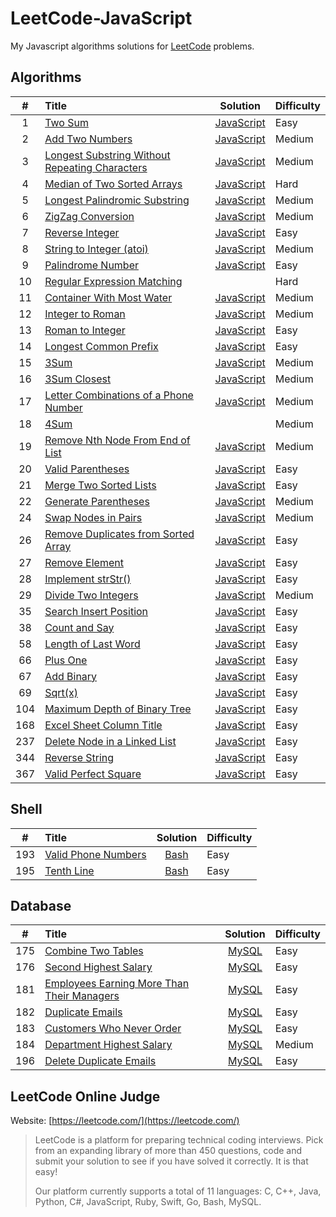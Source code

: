 # LeetCode-JavaScript

My Javascript algorithms solutions for [LeetCode](https://leetcode.com/) problems.



## Algorithms

|   #   |      Title    |  Solution  | Difficulty |
|:-----:|:--------------|:----------:|:-----------|
|  1   | [Two Sum](https://leetcode.com/problems/two-sum)| [JavaScript](./algorithms/1-two-sum.js) | Easy |
|  2   | [Add Two Numbers](https://leetcode.com/problems/add-two-numbers) | [JavaScript](./algorithms/2-add-two-numbers.js) | Medium |
|  3   | [Longest Substring Without Repeating Characters ](https://leetcode.com/problems/longest-substring-without-repeating-characters) | [JavaScript](./algorithms/3-longest-substring-without-repeating-characters.js) | Medium |
|  4   | [Median of Two Sorted Arrays](https://leetcode.com/problems/median-of-two-sorted-arrays) | [JavaScript](./algorithms/4-median-of-two-sorted-arrays.js) | Hard |
|  5   | [Longest Palindromic Substring](https://leetcode.com/problems/longest-palindromic-substring) | [JavaScript](./algorithms/5-longest-palindromic-substring.js) | Medium |
|  6   | [ZigZag Conversion](https://leetcode.com/problems/zigzag-conversion) | [JavaScript](./algorithms/6-zigzag-conversion.js) | Medium |
|  7   | [Reverse Integer](https://leetcode.com/problems/reverse-integer) | [JavaScript](./algorithms/7-reverse-integer.js) | Easy |
|  8   | [String to Integer (atoi)](https://leetcode.com/problems/string-to-integer-atoi) | [JavaScript](./algorithms/8-string-to-integer-atoi.js) | Medium |
|  9   | [Palindrome Number](https://leetcode.com/problems/palindrome-number) | [JavaScript](./algorithms/9-palindrome-number.js) | Easy |
|  10  | [Regular Expression Matching](https://leetcode.com/problems/regular-expression-matching) |  | Hard |
|  11  | [Container With Most Water](https://leetcode.com/problems/container-with-most-water) | [JavaScript](./algorithms/11-container-with-most-water.js) | Medium |
|  12  | [Integer to Roman](https://leetcode.com/problems/integer-to-roman) | [JavaScript](./algorithms/12-integer-to-roman.js) | Medium |
|  13  | [Roman to Integer](https://leetcode.com/problems/roman-to-integer) | [JavaScript](./algorithms/13-roman-to-integer.js) | Easy |
|  14  | [Longest Common Prefix](https://leetcode.com/problems/longest-common-prefix) | [JavaScript](./algorithms/14-longest-common-prefix.js) | Easy |
|  15  | [3Sum](https://leetcode.com/problems/3sum) | [JavaScript](./algorithms/15-3sum.js) | Medium |
|  16  | [3Sum Closest](https://leetcode.com/problems/3sum-closest) | [JavaScript](./algorithms/16-3sum-closest.js) | Medium |
|  17  | [Letter Combinations of a Phone Number](https://leetcode.com/problems/letter-combinations-of-a-phone-number) | [JavaScript](./algorithms/17-letter-combinations-of-a-phone-number.js) | Medium |
|  18  | [4Sum](https://leetcode.com/problems/4sum) | | Medium |
|  19  | [Remove Nth Node From End of List](https://leetcode.com/problems/remove-nth-node-from-end-of-list) | [JavaScript](./algorithms/19-remove-nth-node-from-end-of-list.js) | Medium |
|  20  | [Valid Parentheses](https://leetcode.com/problems/valid-parentheses) | [JavaScript](./algorithms/20-valid-parentheses.js) | Easy |
|  21  | [Merge Two Sorted Lists](https://leetcode.com/problems/merge-two-sorted-lists) | [JavaScript](./algorithms/21-merge-two-sorted-lists.js) | Easy |
|  22  | [Generate Parentheses](https://leetcode.com/problems/generate-parentheses) | [JavaScript](./algorithms/22-generate-parentheses.js) | Medium |
|  24  | [Swap Nodes in Pairs](https://leetcode.com/problems/swap-nodes-in-pairs) | [JavaScript](./algorithms/24-swap-nodes-in-pairs.js) | Medium |
|  26  | [Remove Duplicates from Sorted Array](https://leetcode.com/problems/remove-duplicates-from-sorted-array) | [JavaScript](./algorithms/26-remove-duplicates-from-sorted-array.js) | Easy |
|  27  | [Remove Element](https://leetcode.com/problems/remove-element) | [JavaScript](./algorithms/27-remove-element.js) | Easy |
|  28  | [Implement strStr()](https://leetcode.com/problems/implement-strstr) | [JavaScript](./algorithms/28-implement-strstr.js) | Easy |
|  29  | [Divide Two Integers](https://leetcode.com/problems/divide-two-integers) | [JavaScript](./algorithms/29-divide-two-integers.js) | Medium |
|  35  | [Search Insert Position](https://leetcode.com/problems/search-insert-position) | [JavaScript](./algorithms/35-search-insert-position.js) | Easy |
|  38  | [Count and Say](https://leetcode.com/problems/count-and-say) | [JavaScript](./algorithms/38-count-and-say.js) | Easy |
|  58  | [Length of Last Word](https://leetcode.com/problems/length-of-last-word) | [JavaScript](./algorithms/58-length-of-last-word.js) | Easy |
|  66  | [Plus One](https://leetcode.com/problems/plus-one) | [JavaScript](/algorithms/66-plus-one.js) | Easy |
|  67  | [Add Binary](https://leetcode.com/problems/add-binary) | [JavaScript](/algorithms/67-add-binary.js) | Easy |
|  69  | [Sqrt(x)](https://leetcode.com/problems/sqrtx) | [JavaScript](/algorithms/69-sqrtx.js) | Easy |
|  104 | [Maximum Depth of Binary Tree](https://leetcode.com/problems/maximum-depth-of-binary-tree) | [JavaScript](./algorithms/104-maximum-depth-of-binary-tree.js) | Easy |
|  168 | [Excel Sheet Column Title](https://leetcode.com/problems/excel-sheet-column-title) | [JavaScript](./algorithms/168-excel-sheet-column-title.js) | Easy |
|  237 | [Delete Node in a Linked List](https://leetcode.com/problems/delete-node-in-a-linked-list) | [JavaScript](./algorithms/237-delete-node-in-a-linked-list.js) | Easy |
|  344 | [Reverse String](https://leetcode.com/problems/reverse-string) | [JavaScript](./algorithms/344-reverse-string.js) | Easy |
|  367 | [Valid Perfect Square](https://leetcode.com/problems/valid-perfect-square) | [JavaScript](./algorithms/367-valid-perfect-square.js) | Easy |


## Shell 
|   #   |      Title    |  Solution  | Difficulty |
|:-----:|:--------------|:----------:|:-----------|
|  193  | [Valid Phone Numbers](https://leetcode.com/problems/valid-phone-numbers) | [Bash](./shell/193-valid-phone-numbers.sh) | Easy |
|  195  | [Tenth Line](https://leetcode.com/problems/tenth-line) | [Bash](./shell/195-tenth-line.sh) | Easy |



## Database
|   #   |      Title    |  Solution  | Difficulty |
|:-----:|:--------------|:----------:|:-----------|
|  175  | [Combine Two Tables](https://leetcode.com/problems/combine-two-tables) | [MySQL](./database/175-combine-two-tables.sql) | Easy |
|  176  | [Second Highest Salary](https://leetcode.com/problems/second-highest-salary) | [MySQL](./database/176-second-highest-salary.sql) | Easy |
|  181  | [Employees Earning More Than Their Managers](https://leetcode.com/problems/employees-earning-more-than-their-managers) | [MySQL](./database/181-employees-earning-more-than-their-managers.sql) | Easy |
|  182  | [Duplicate Emails](https://leetcode.com/problems/duplicate-emails) | [MySQL](./database/182-duplicate-emails.sql) | Easy |
|  183  | [Customers Who Never Order](https://leetcode.com/problems/customers-who-never-order) | [MySQL](./database/183-customers-who-never-order.sql) | Easy |
|  184  | [Department Highest Salary](https://leetcode.com/problems/department-highest-salary) | [MySQL](./database/184-department-highest-salary.sql) | Medium |
|  196  | [Delete Duplicate Emails](https://leetcode.com/problems/delete-duplicate-emails) | [MySQL](./database/196-delete-duplicate-emails.sql) | Easy |


## LeetCode Online Judge

Website: [https://leetcode.com/](https://leetcode.com/)
> LeetCode is a platform for preparing technical coding interviews. Pick from an expanding library of more than 450 questions, code and submit your solution to see if you have solved it correctly. It is that easy!
> 
> Our platform currently supports a total of 11 languages: C, C++, Java, Python, C#, JavaScript, Ruby, Swift, Go, Bash, MySQL.


